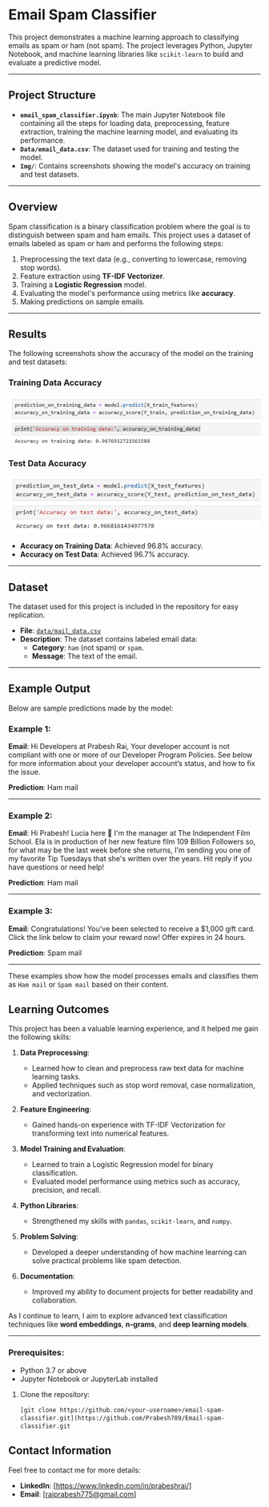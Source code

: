 # Email Spam Classifier

This project demonstrates a machine learning approach to classifying emails as spam or ham (not spam). The project leverages Python, Jupyter Notebook, and machine learning libraries like `scikit-learn` to build and evaluate a predictive model.

---

## Project Structure

- **`email_spam_classifier.ipynb`**: The main Jupyter Notebook file containing all the steps for loading data, preprocessing, feature extraction, training the machine learning model, and evaluating its performance.
- **`Data/email_data.csv`**: The dataset used for training and testing the model.
- **`Img/`**: Contains screenshots showing the model's accuracy on training and test datasets.

---

## Overview

Spam classification is a binary classification problem where the goal is to distinguish between spam and ham emails. This project uses a dataset of emails labeled as spam or ham and performs the following steps:
1. Preprocessing the text data (e.g., converting to lowercase, removing stop words).
2. Feature extraction using **TF-IDF Vectorizer**.
3. Training a **Logistic Regression** model.
4. Evaluating the model's performance using metrics like **accuracy**.
5. Making predictions on sample emails.

---

## Results

The following screenshots show the accuracy of the model on the training and test datasets:

### Training Data Accuracy
![Training Data Accuracy](snapshots/acc_on_train_data.png)

### Test Data Accuracy
![Test Data Accuracy](snapshots/acc_on_test_data.png)

- **Accuracy on Training Data**: Achieved 96.8% accuracy.
- **Accuracy on Test Data**: Achieved 96.7% accuracy.

---

## Dataset

The dataset used for this project is included in the repository for easy replication.

- **File**: [`data/mail_data.csv`](data/email_data.csv)
- **Description**: The dataset contains labeled email data:
  - **Category**: `ham` (not spam) or `spam`.
  - **Message**: The text of the email.

---
## Example Output

Below are sample predictions made by the model:

### Example 1:
**Email**:
Hi Developers at Prabesh Rai, Your developer account is not compliant with one or more of our Developer Program Policies. See below for more information about your developer account’s status, and how to fix the issue.

**Prediction**: Ham mail

---

### Example 2:
**Email**:
Hi Prabesh! Lucia here 👋 I'm the manager at The Independent Film School. Ela is in production of her new feature film 109 Billion Followers so, for what may be the last week before she returns, I'm sending you one of my favorite Tip Tuesdays that she's written over the years. Hit reply if you have questions or need help!

**Prediction**: Ham mail

---

### Example 3:
**Email**:
Congratulations! You’ve been selected to receive a $1,000 gift card. Click the link below to claim your reward now! Offer expires in 24 hours.

**Prediction**: Spam mail

---

These examples show how the model processes emails and classifies them as `Ham mail` or `Spam mail` based on their content.

## Learning Outcomes

This project has been a valuable learning experience, and it helped me gain the following skills:

1. **Data Preprocessing**:
   - Learned how to clean and preprocess raw text data for machine learning tasks.
   - Applied techniques such as stop word removal, case normalization, and vectorization.

2. **Feature Engineering**:
   - Gained hands-on experience with TF-IDF Vectorization for transforming text into numerical features.

3. **Model Training and Evaluation**:
   - Learned to train a Logistic Regression model for binary classification.
   - Evaluated model performance using metrics such as accuracy, precision, and recall.

4. **Python Libraries**:
   - Strengthened my skills with `pandas`, `scikit-learn`, and `numpy`.

5. **Problem Solving**:
   - Developed a deeper understanding of how machine learning can solve practical problems like spam detection.

6. **Documentation**:
   - Improved my ability to document projects for better readability and collaboration.

As I continue to learn, I aim to explore advanced text classification techniques like **word embeddings**, **n-grams**, and **deep learning models**.

---

### Prerequisites:
- Python 3.7 or above
- Jupyter Notebook or JupyterLab installed


1. Clone the repository:
   ```
   [git clone https://github.com/<your-username>/email-spam-classifier.git](https://github.com/Prabesh789/Email-spam-classifier.git
   ```
   
## Contact Information
Feel free to contact me for more details:
- **LinkedIn**: [https://www.linkedin.com/in/prabeshrai/]
- **Email**: [raiprabesh775@gmail.com]

